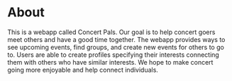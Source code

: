 # About
This is a webapp called Concert Pals. Our goal is to help concert goers meet others and have a good time together. The webapp provides ways to see upcoming events, find groups, and create new events for others to go to. Users are able to create profiles specifying their interests connecting them with others who have similar interests. We hope to make concert going more enjoyable and help connect individuals.
